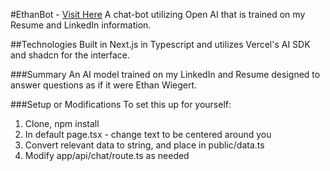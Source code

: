 #EthanBot - [Visit Here](https://ethan-chatbot-nu.vercel.app/)
A chat-bot utilizing Open AI that is trained on my Resume and LinkedIn information.

##Technologies
Built in Next.js in Typescript and utilizes Vercel's AI SDK and shadcn for the interface.

###Summary
An AI model trained on my LinkedIn and Resume designed to answer questions as if it were Ethan Wiegert.

###Setup or Modifications
To set this up for yourself:
1. Clone, npm install
2. In default page.tsx - change text to be centered around you
3. Convert relevant data to string, and place in public/data.ts
4. Modify app/api/chat/route.ts as needed
